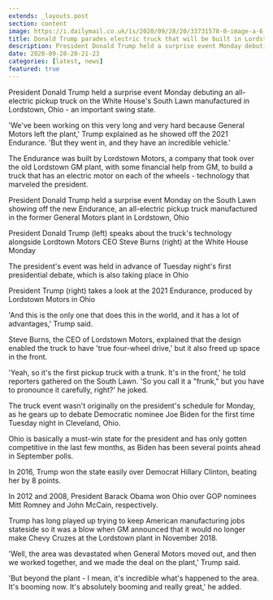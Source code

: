 ```yaml
---
extends: _layouts.post
section: content
image: https://i.dailymail.co.uk/1s/2020/09/28/20/33731578-0-image-a-6_1601319645109.jpg 
title: Donald Trump parades electric truck that will be built in Lordstown, Ohio 
description: President Donald Trump held a surprise event Monday debuting an all-electric pickup truck on the White Houses South Lawn manufactured in Lordstown, Ohio - an important swing state. 
date: 2020-09-28-20-21-23 
categories: [latest, news] 
featured: true 
--- 
```

President Donald Trump held a surprise event Monday debuting an all-electric pickup truck on the White House's South Lawn manufactured in Lordstown, Ohio - an important swing state. 

'We've been working on this very long and very hard because General Motors left the plant,' Trump explained as he showed off the 2021 Endurance. 'But they went in, and they have an incredible vehicle.'  

The Endurance was built by Lordstown Motors, a company that took over the old Lordstown GM plant, with some financial help from GM, to build a truck that has an electric motor on each of the wheels - technology that marveled the president. 

President Donald Trump held a surprise event Monday on the South Lawn showing off the new Endurance, an all-electric pickup truck manufactured in the former General Motors plant in Lordstown, Ohio 

President Donald Trump (left) speaks about the truck's technology alongside Lordtown Motors CEO Steve Burns (right) at the White House Monday 

The president's event was held in advance of Tuesday night's first presidential debate, which is also taking place in Ohio 

President Trump (right) takes a look at the 2021 Endurance, produced by Lordstown Motors in Ohio 

'And this is the only one that does this in the world, and it has a lot of advantages,' Trump said.  

Steve Burns, the CEO of Lordstown Motors, explained that the design enabled the truck to have 'true four-wheel drive,' but it also freed up space in the front. 

'Yeah, so it's the first pickup truck with a trunk. It's in the front,' he told reporters gathered on the South Lawn. 'So you call it a "frunk," but you have to pronounce it carefully, right?' he joked.   

The truck event wasn't originally on the president's schedule for Monday, as he gears up to debate Democratic nominee Joe Biden for the first time Tuesday night in Cleveland, Ohio.   

Ohio is basically a must-win state for the president and has only gotten competitive in the last few months, as Biden has been several points ahead in September polls. 

In 2016, Trump won the state easily over Democrat Hillary Clinton, beating her by 8 points. 

In 2012 and 2008, President Barack Obama won Ohio over GOP nominees Mitt Romney and John McCain, respectively. 

Trump has long played up trying to keep American manufacturing jobs stateside so it was a blow when GM announced that it would no longer make Chevy Cruzes at the Lordstown plant in November 2018. 

'Well, the area was devastated when General Motors moved out, and then we worked together, and we made the deal on the plant,' Trump said. 

'But beyond the plant - I mean, it's incredible what's happened to the area. It's booming now. It's absolutely booming and really great,' he added. 

